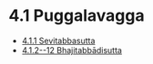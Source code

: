 

# 4.1 Puggalavagga

* [4.1.1 Sevitabbasutta](4.1/4.1.1.md)
* [4.1.2--12 Bhajitabbādisutta](4.1/4.1.2--12.md)



